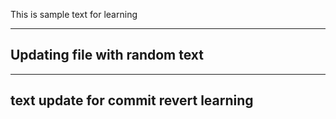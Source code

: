 This is sample text for learning

---
Updating file with random text
---

---
text update for commit revert learning
---